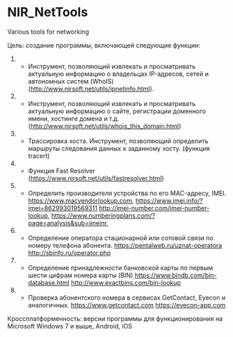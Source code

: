 # NIR_NetTools
Various tools for networking

Цель: создание программы, включающей следующие функции:

1. - Инструмент, позволяющий извлекать и просматривать актуальную информацию о владельцах IP-адресов, сетей и автономных систем (WhoIS) (http://www.nirsoft.net/utils/ipnetinfo.html).
2. - Инструмент, позволяющий извлекать и просматривать актуальную информацию о сайте, регистрации доменного имени, хостинге домена и т.д. (http://www.nirsoft.net/utils/whois_this_domain.html)
3. - Трассировка хоста. Инструмент, позволяющий определить маршруты следования данных к заданному хосту. (функция tracert)
4. - Функция Fast Resolver (https://www.nirsoft.net/utils/fastresolver.html)
5. - Определить производителя устройства по его MAC-адресу, IMEI. https://www.macvendorlookup.com, https://www.imei.info/?imei=862993019569311 http://imei-number.com/imei-number-lookup, https://www.numberingplans.com/?page=analysis&sub=imeinr,
6. - Определение оператора стационарной или сотовой связи по номеру телефона абонента. https://pentalweb.ru/uznat-operatora http://sbinfo.ru/operator.php
7. - Определение принадлежности банковской карты по первым шести цифрам номера карты (BIN) https://www.bindb.com/bin-database.html http://www.exactbins.com/bin-lookup
8. - Проверка абонентского номера в сервисах GetContact, Eyecon и аналогичных. https://www.getcontact.com https://eyecon-app.com
	
Кроссплатформенность: версии программы для функционирования на Microsoft Windows 7 и выше, Android, iOS
